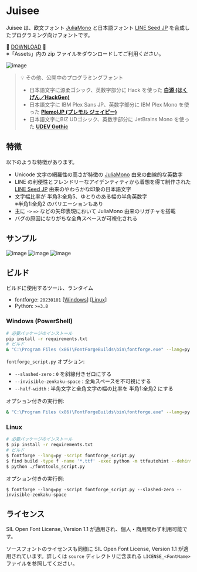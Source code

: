 # Juisee

Juisee は、欧文フォント [JuliaMono](https://juliamono.netlify.app) と日本語フォント [LINE Seed JP](https://seed.line.me/index_jp.html) を合成したプログラミング向けフォントです。

🥤 [DOWNLOAD](https://github.com/yuru7/juisee/releases/latest) 🥤  
※「Assets」内の zip ファイルをダウンロードしてご利用ください。

![image](https://github.com/yuru7/juisee/assets/13458509/b7e3d2ba-12d0-42f2-8c72-bdc376048cc7)

> 💡 その他、公開中のプログラミングフォント
> - 日本語文字に源柔ゴシック、英数字部分に Hack を使った [**白源 (はくげん／HackGen)**](https://github.com/yuru7/HackGen)
> - 日本語文字に IBM Plex Sans JP、英数字部分に IBM Plex Mono を使った [**PlemolJP (プレモル ジェイピー)**](https://github.com/yuru7/PlemolJP)
> - 日本語文字にBIZ UDゴシック、英数字部分に JetBrains Mono を使った [**UDEV Gothic**](https://github.com/yuru7/udev-gothic)

## 特徴

以下のような特徴があります。

- Unicode 文字の網羅性の高さが特徴の [JuliaMono](https://juliamono.netlify.app) 由来の曲線的な英数字
- LINE の利便性とフレンドリーなアイデンティティから着想を得て制作された [LINE Seed JP](https://seed.line.me/index_jp.html) 由来のやわらかな印象の日本語文字
- 文字幅比率が 半角3:全角5、ゆとりのある幅の半角英数字  
  ※半角1:全角2 のバリエーションもあり
- 主に `->` `=>` などの矢印表現において JuliaMono 由来のリガチャを搭載
- バグの原因になりがちな全角スペースが可視化される

## サンプル

![image](https://github.com/yuru7/juisee/assets/13458509/1b4b4f4b-a5c0-4197-94a3-449cf0b59fb2)
![image](https://github.com/yuru7/juisee/assets/13458509/6515d3c9-4141-4206-9ab3-ec8f2d8ab449)
![image](https://github.com/yuru7/juisee/assets/13458509/96522093-2cb2-4fe9-8094-764993c3e04f)

## ビルド

ビルドに使用するツール、ランタイム

- fontforge: `20230101` \[[Windows](https://fontforge.org/en-US/downloads/windows/)\] \[[Linux](https://fontforge.org/en-US/downloads/gnulinux/)\]
- Python: `>=3.8`

### Windows (PowerShell)

```sh
# 必要パッケージのインストール
pip install -r requirements.txt
# ビルド
& "C:\Program Files (x86)\FontForgeBuilds\bin\fontforge.exe" --lang=py -script .\fontforge_script.py && Get-ChildItem .\build\fontforge_Juisee*.ttf | % { python -m ttfautohint --dehint --no-info $_.FullName $_.FullName } && python fonttools_script.py
```

`fontforge_script.py` オプション:

- `--slashed-zero` : `0` を斜線付きゼロにする
- `--invisible-zenkaku-space` : 全角スペースを不可視にする
- `--half-width` : 半角文字と全角文字の幅の比率を 半角1:全角2 にする

オプション付きの実行例:

```sh
& "C:\Program Files (x86)\FontForgeBuilds\bin\fontforge.exe" --lang=py -script .\fontforge_script.py --slashed-zero --invisible-zenkaku-space
```

### Linux

```sh
# 必要パッケージのインストール
$ pip install -r requirements.txt
# ビルド
$ fontforge --lang=py -script fontforge_script.py
$ find build -type f -name '*.ttf' -exec python -m ttfautohint --dehint --no-info {} {} \;
$ python ./fonttools_script.py
```

オプション付きの実行例:

```
$ fontforge --lang=py -script fontforge_script.py --slashed-zero --invisible-zenkaku-space
```

## ライセンス

SIL Open Font License, Version 1.1 が適用され、個人・商用問わず利用可能です。

ソースフォントのライセンスも同様に SIL Open Font License, Version 1.1 が適用されています。詳しくは `source` ディレクトリに含まれる `LICENSE_<FontName>` ファイルを参照してください。

